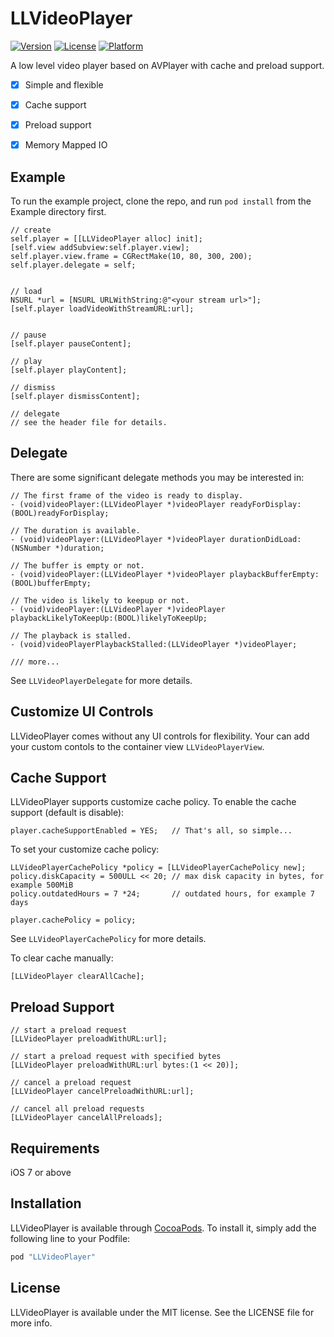 # LLVideoPlayer

[![Version](https://img.shields.io/cocoapods/v/LLVideoPlayer.svg?style=flat)](http://cocoapods.org/pods/LLVideoPlayer)
[![License](https://img.shields.io/cocoapods/l/LLVideoPlayer.svg?style=flat)](http://cocoapods.org/pods/LLVideoPlayer)
[![Platform](https://img.shields.io/cocoapods/p/LLVideoPlayer.svg?style=flat)](http://cocoapods.org/pods/LLVideoPlayer)

A low level video player based on AVPlayer with cache and preload support.



- [x] Simple and flexible
- [x] Cache support
- [x] Preload support
- [x] Memory Mapped IO


## Example

To run the example project, clone the repo, and run `pod install` from the Example directory first.

```
// create
self.player = [[LLVideoPlayer alloc] init];
[self.view addSubview:self.player.view];
self.player.view.frame = CGRectMake(10, 80, 300, 200);
self.player.delegate = self;


// load
NSURL *url = [NSURL URLWithString:@"<your stream url>"];  
[self.player loadVideoWithStreamURL:url];


// pause
[self.player pauseContent];

// play
[self.player playContent];

// dismiss
[self.player dismissContent];

// delegate
// see the header file for details.
```

## Delegate

There are some significant delegate methods you may be interested in:

```
// The first frame of the video is ready to display.
- (void)videoPlayer:(LLVideoPlayer *)videoPlayer readyForDisplay:(BOOL)readyForDisplay;

// The duration is available.
- (void)videoPlayer:(LLVideoPlayer *)videoPlayer durationDidLoad:(NSNumber *)duration;

// The buffer is empty or not.
- (void)videoPlayer:(LLVideoPlayer *)videoPlayer playbackBufferEmpty:(BOOL)bufferEmpty;

// The video is likely to keepup or not.
- (void)videoPlayer:(LLVideoPlayer *)videoPlayer playbackLikelyToKeepUp:(BOOL)likelyToKeepUp;

// The playback is stalled.
- (void)videoPlayerPlaybackStalled:(LLVideoPlayer *)videoPlayer;

/// more...
```

See `LLVideoPlayerDelegate` for more details.

## Customize UI Controls

LLVideoPlayer comes without any UI controls for flexibility. Your can add your custom contols to the container view `LLVideoPlayerView`.

## Cache Support

LLVideoPlayer supports customize cache policy. To enable the cache support (default is disable):

```
player.cacheSupportEnabled = YES;	// That's all, so simple...
```

To set your customize cache policy:

```
LLVideoPlayerCachePolicy *policy = [LLVideoPlayerCachePolicy new];
policy.diskCapacity = 500ULL << 20;	// max disk capacity in bytes, for example 500MiB
policy.outdatedHours = 7 *24;		// outdated hours, for example 7 days

player.cachePolicy = policy;
```

See `LLVideoPlayerCachePolicy` for more details.

To clear cache manually:

```
[LLVideoPlayer clearAllCache];
```

## Preload Support

```
// start a preload request
[LLVideoPlayer preloadWithURL:url];

// start a preload request with specified bytes
[LLVideoPlayer preloadWithURL:url bytes:(1 << 20)];

// cancel a preload request
[LLVideoPlayer cancelPreloadWithURL:url];

// cancel all preload requests
[LLVideoPlayer cancelAllPreloads];
```

## Requirements

iOS 7 or above

## Installation

LLVideoPlayer is available through [CocoaPods](http://cocoapods.org). To install
it, simply add the following line to your Podfile:

```ruby
pod "LLVideoPlayer"
```

## License

LLVideoPlayer is available under the MIT license. See the LICENSE file for more info.
